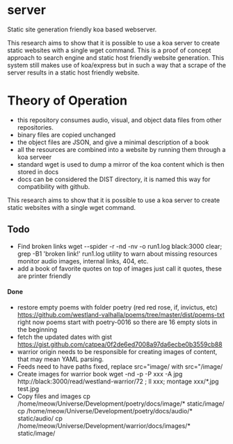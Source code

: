 # server
Static site generation friendly koa based webserver.

This research aims to show that it is possible to use a koa server to create static websites with a single wget command.
This is a proof of concept approach to search engine and static host friendly website generation.
This system still makes use of koa/express but in such a way that a scrape of the server results in a static host friendly website.

# Theory of Operation

- this repository consumes audio, visual, and object data files from other repositories.
- binary files are copied unchanged
- the object files are JSON, and give a minimal description of a book
- all the resources are combined into a website by running them through a koa serveer
- standard wget is used to dump a mirror of the koa content which is then stored in docs
- docs can be considered the DIST directory, it is named this way for compatibility with github.

This research aims to show that it is possible to use a koa server to create static websites with a single wget command.


## Todo

- Find broken links wget --spider -r -nd -nv -o run1.log black:3000 clear; grep -B1 'broken link!' run1.log utility to warn about missing resources monitor audio images, internal links, 404, etc.
- add a book of favorite quotes on top of images just call it quotes, these are printer friendly

#### Done
- restore empty poems with folder poetry  (red red rose, if, invictus, etc) https://github.com/westland-valhalla/poems/tree/master/dist/poems-txt right now poems start with poetry-0016 so there are 16 empty slots in the beginning
- fetch the updated dates with gist https://gist.github.com/catpea/0f2de6ed7008a97da6ecbe0b3559cb88
- warrior origin needs to be responsible for creating images of content, that may mean YAML parsing.
- Feeds need to have paths fixed, replace src=\"image/ with src=\"/image/
- Create images for warrior book wget -nd -p -P xxx -A jpg http://black:3000/read/westland-warrior/72 ; ll xxx; montage xxx/*.jpg test.jpg
- Copy files and images cp /home/meow/Universe/Development/poetry/docs/image/* static/image/ cp /home/meow/Universe/Development/poetry/docs/audio/* static/audio/ cp /home/meow/Universe/Development/warrior/docs/images/* static/image/

